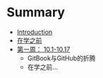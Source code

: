 # Summary

* [Introduction](README.md)
* [在学之前](zai_xue_zhi_qian.md)
* [第一周： 10.1-10.17](diyizhou/myfile.md)
   * GitBook与GitHub的折腾
   * 在学之前...

